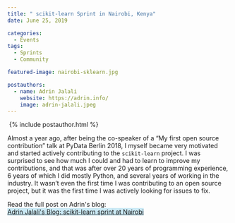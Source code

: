 ```yaml
---
title: " scikit-learn Sprint in Nairobi, Kenya"
date: June 25, 2019

categories:
  - Events
tags:
  - Sprints
  - Community

featured-image: nairobi-sklearn.jpg

postauthors:
  - name: Adrin Jalali
    website: https://adrin.info/
    image: adrin-jalali.jpeg
---
```

<div>
  <img src="/blog/assets/images/posts_images/{{ page.featured-image }}" alt="">
  {% include postauthor.html %}
</div>

Almost a year ago, after being the co-speaker of a “My first open source contribution” talk at PyData Berlin 2018, I myself became very motivated and started actively contributing to the <code>scikit-learn</code> project. I was surprised to see how much I could and had to learn to improve my contributions, and that was after over 20 years of programming experience, 6 years of which I did mostly Python, and several years of working in the industry. It wasn’t even the first time I was contributing to an open source project, but it was the first time I was actively looking for issues to fix.

Read the full post on Adrin's blog:  
<span style="background-color: #CAE9F5;">  [Adrin Jalali's Blog: scikit-learn sprint at Nairobi](https://adrin.info/scikit-learn-sprint-at-nairobi-kenya.html) </span>
